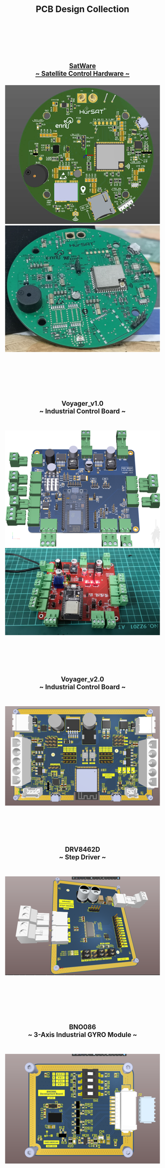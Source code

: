 <br/>
<br/>

<!-- BAŞLIK -->
<h1> 
  <p align="center">
     PCB Design Collection
  </p>
</h1>

<br/>
</br>
</br>



<!-- AÇILIŞ -->
<h2> 
    <br/>
  <p align="center">
     <a href="https://github.com/enesmrcn/PCB-Design/tree/main/SatWare"> SatWare </a>
    <br/>
     <a href="https://github.com/enesmrcn/PCB-Design/tree/main/SatWare"> ~ Satellite Control Hardware ~ </a>
    <br/>
    <br/>
   <img src="./Images/SatWare - Top View 3D.png">
   <img src="./Images/SatWare - Assembled.jpg">


<br/>
</br>
  
  </p>
</h2>

<!-- KAPANIŞ -->




<!-- AÇILIŞ -->
<h2> 
  </br>
  </br>
  </br>
  <p align="center">
    Voyager_v1.0 
    <br/> ~ Industrial Control Board ~
    <br/>
    <br/>
    <br/>
    <img src="./Images/Voyager_v1.0_Top View 3D.png"> </a>
    <img src="./Images/Voyager_v1.0 - Assembled.jpg"> </a>
    <br/>
  </p>
</h2>
<!-- KAPANIŞ -->


<!-- AÇILIŞ -->
<h2> 
  </br>
  </br>
  </br>
  <p align="center">
    Voyager_v2.0 
    <br/> ~ Industrial Control Board ~
    <br/>
    <br/>
    <br/>
    <img src="./Images/Voyager_v2.0 - Top View 3D.png"> </a>
    <br/>
  </p>
</h2>
<!-- KAPANIŞ -->



<!-- AÇILIŞ -->
<h2> 
  </br>
  </br>
  </br>
  <p align="center">
  DRV8462D 
  <br/> ~ Step Driver ~
    <br/>
    <br/>
    <br/>
    <img src="./Images/DRV8462D - Top View 3D.png">
   <br/>
   <br/>
  </p>
</h2>
<!-- KAPANIŞ -->




<!-- AÇILIŞ -->
<h2> 
  </br>
  </br>
  </br>
  <p align="center">
  BNO086 
  <br/> ~ 3-Axis Industrial GYRO Module ~
    <br/>
    <br/>
    <br/>
    <img src="./Images/BNO086 - Top View 3D.png">
   <br/>
   <br/>
  </p>
</h2>

<!-- KAPANIŞ -->



<!-- AÇILIŞ -->
<h2> 
</br>
  </br>
  </br>
<p align="center">
<a href="https://github.com/enesmrcn/PCB-Design/tree/main/Security%20Board"> Home Security Board </a>
<br/>
<br/>
<br/>
<a href="https://github.com/enesmrcn/PCB-Design/tree/main/Security%20Board"> <img src="./Images/Security Board - Top View 3D.png"> </a>
<br/>
</p>
</h2>
<!-- KAPANIŞ -->





<!-- AÇILIŞ -->
<h2> 
  </br>
  </br>
  </br>
  <p align="center">
  <a href="https://github.com/enesmrcn/PCB-Design/tree/main/iMX6%20Main%20Board"> iMX6 Main Board </a>
    <br/>
    <br/>
    <br/>
  <a href="https://github.com/enesmrcn/PCB-Design/tree/main/iMX6%20Main%20Board"> <img src="./Images/iMX6 - Top View 3D.png"> </a>


<br/>
<br/>
  
  </p>
</h2>

<!-- KAPANIŞ -->





<!-- AÇILIŞ -->
<h2> 
  </br>
  </br>
  </br>
  <p align="center">
      <a href="https://github.com/enesmrcn/PCB-Design/tree/main/L86M33%20Breakout%20Board"> L86M33 </a> 
      <a href="https://github.com/enesmrcn/PCB-Design/tree/main/L86M33%20Breakout%20Board"> GNSS Module </a>
    <br/>
    <br/>
    <br/>
  <a href="https://github.com/enesmrcn/PCB-Design/tree/main/L86M33%20Breakout%20Board"> <img src="./Images/LM86M33 - Top View 3D.png"> </a>
  <a href="https://github.com/enesmrcn/PCB-Design/tree/main/L86M33%20Breakout%20Board"> <img src="./Images/LM86M33 - Assembled.jpg"> </a>
  
<br/>
<br/>
  
  </p>
</h2>

<!-- KAPANIŞ -->




<!-- AÇILIŞ -->
<h2> 
  </br>
  </br>
  </br>
  <p align="center">
     <a href="https://github.com/enesmrcn/PCB-Design/tree/main/Neo-7M%20GNSS%20Evaluation%20Board"> Neo-7M </a>
     <a href="https://github.com/enesmrcn/PCB-Design/tree/main/Neo-7M%20GNSS%20Evaluation%20Board"> GNSS Module </a>
    <br/>
    <br/>
    <br/>
  <a href="https://github.com/enesmrcn/PCB-Design/tree/main/Neo-7M%20GNSS%20Evaluation%20Board"> <img src="./Images/NEO7M - Top View 3D.png"> </a>


<br/>
  
  </p>
</h2>

<!-- KAPANIŞ -->



<!-- AÇILIŞ -->
<h2> 
  </br>
  </br>
  </br>
  <p align="center">
      <a href="https://github.com/enesmrcn/PCB-Design/tree/main/LM2596%20Buck%20Converter"> LM2596 </a>
      <a href="https://github.com/enesmrcn/PCB-Design/tree/main/LM2596%20Buck%20Converter"> Buck Converter </a>
    <br/>
    <br/>
    <br/>
  <a href="https://github.com/enesmrcn/PCB-Design/tree/main/LM2596%20Buck%20Converter"> <img src="./Images/LM2596 - Top View 3D.png"> </a>
  <a href="https://github.com/enesmrcn/PCB-Design/tree/main/LM2596%20Buck%20Converter"> <img src="./Images/LM2596 - Assembled.jpg"> </a>
  
<br/>
<br/>
  
  </p>
</h2>

<!-- KAPANIŞ -->




<!-- AÇILIŞ -->
<h2> 
  </br>
  </br>
  </br>
  <p align="center">
     <a href="https://github.com/enesmrcn/PCB-Design/tree/main/LD1117-3V3%20Regulator"> LD1117 </a>
     <a href="https://github.com/enesmrcn/PCB-Design/tree/main/LD1117-3V3%20Regulator"> Linear Regulator </a>
    <br/>
    <br/>
    <br/>
  <a href="https://github.com/enesmrcn/PCB-Design/tree/main/LD1117-3V3%20Regulator"> <img src="./Images/LD1117 - Side View 3D.png"> </a>


<br/>
  
  </p>
</h2>

<!-- KAPANIŞ -->





<!-- AÇILIŞ -->
<h2> 
  </br>
  </br>
  </br>
  <p align="center">
  <a href="https://github.com/enesmrcn/PCB-Design/tree/main/PSU"> Micro-SD Breakout Board </a>
    <br/>
    <br/>
    <br/>
  <a href="https://github.com/enesmrcn/PCB-Design/tree/main/Micro%20SD%20Breakout%20Board"> <img src="./Images/Micro SD - Side View 3D.png"> </a>


<br/>
  
  </p>
</h2>

<!-- KAPANIŞ -->





<!-- AÇILIŞ -->
<h2> 
  </br>
  </br>
  </br>
  <p align="center">
  <a href="https://github.com/enesmrcn/PCB-Design/tree/main/PSU"> LP3852</a>
  <a href="https://github.com/enesmrcn/PCB-Design/tree/main/PSU"> Linear Regulator </a>
    <br/>
    <br/>
    <br/>
  <a href="https://github.com/enesmrcn/PCB-Design/tree/main/LP3852-5V%20Regulator"> <img src="./Images/LP3852 - Side View.png"> </a>


<br/>
  
  </p>
</h2>

<!-- KAPANIŞ -->





<!-- AÇILIŞ -->
<!-- This project might be deleted --> 
<h2> 
  </br>
  </br>
  </br>
  <p align="center">
  <a href="https://github.com/enesmrcn/PCB-Design/tree/main/PSU"> LM2596 Breakout Module </a>
    <br/>
    <br/>
    <br/>
  <a href="https://github.com/enesmrcn/PCB-Design/tree/main/PSU"> <img src="./PSU/Screenshots/top-3d-view.png"> </a>


<br/>
  
  </p>
</h2>

<!-- KAPANIŞ -->






<!-- SHIELDS -->
![GitHub Repo stars](https://img.shields.io/github/stars/enesmrcn/PCB-Design?style=social)
![GitHub last commit](https://img.shields.io/github/last-commit/enesmrcn/PCB-Design)
![GitHub repo size](https://img.shields.io/github/repo-size/enesmrcn/PCB-Design)
![GitHub](https://img.shields.io/github/license/enesmrcn/PCB-Design)

  <!-- Visitors badge: -->
![visitors](https://visitor-badge.laobi.icu/badge?page_id=enesmrcn.enesmrcn)  [![GitHub Enes](https://img.shields.io/github/followers/enesmrcn?label=follow&style=social)](https://github.com/enesmrcn)
